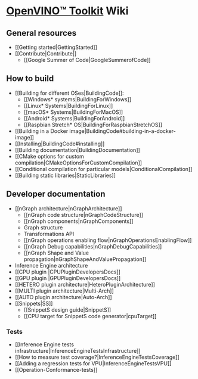 # [OpenVINO™ Toolkit](https://docs.openvino.ai/) Wiki

## General resources

* [[Getting started|GettingStarted]]
* [[Contribute|Contribute]]
  * [[Google Summer of Code|GoogleSummerofCode]]

## How to build

* [[Building for different OSes|BuildingCode]]:
  * [[Windows* systems|BuildingForWindows]]
  * [[Linux* Systems|BuildingForLinux]]
  * [[macOS* Systems|BuildingForMacOS]]
  * [[Android* Systems|BuildingForAndroid]]
  * [[Raspbian Stretch* OS|BuildingForRaspbianStretchOS]]
* [[Building in a Docker image|BuildingCode#building-in-a-docker-image]]
* [[Installing|BuildingCode#installing]]
* [[Building documentation|BuildingDocumentation]]
* [[CMake options for custom compilation|CMakeOptionsForCustomCompilation]]
* [[Conditional compilation for particular models|ConditionalCompilation]]
* [[Building static libraries|StaticLibraries]]

## Developer documentation

* [[nGraph architecture|nGraphArchitecture]]
    * [[nGraph code structure|nGraphCodeStructure]]
    * [[nGraph components|nGraphComponents]]
    * Graph structure
    * Transformations API
    * [[nGraph operations enabling flow|nGraphOperationsEnablingFlow]]
    * [[nGraph Debug capabilities|nGraphDebugCapabilities]]
    * [[nGraph Shape and Value propagation|nGraphShapeAndValuePropagation]]
* Inference Engine architecture
* [[CPU plugin |CPUPluginDevelopersDocs]]
* [[GPU plugin |GPUPluginDevelopersDocs]]
* [[HETERO plugin architecture|HeteroPluginArchitecture]]
* [[MULTI plugin architecture|Multi-Arch]]
* [[AUTO plugin architecture|Auto-Arch]]
* [[Snippets|SS]]
    * [[SnippetS design guide|SnippetS]]
    * [[CPU target for SnippetS code generator|cpuTarget]]

### Tests

* [[Inference Engine tests infrastructure|InferenceEngineTestsInfrastructure]]
* [[How to measure test coverage?|InferenceEngineTestsCoverage]]
* [[Adding a regression tests for VPU|InferenceEngineTestsVPU]]
* [[Operation-Conformance-tests]]
